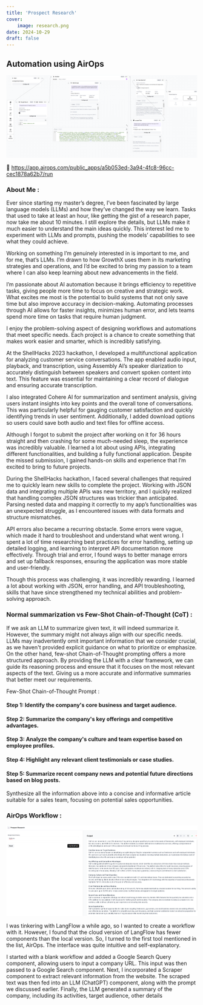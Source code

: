 ```yaml
---
title: 'Prospect Research'
cover:
    image: research.png
date: 2024-10-29
draft: false
---
```


## Automation using AirOps

![alt text](workflow.png)

🔗 https://app.airops.com/public_apps/a5b053ed-3a94-4fc8-96cc-cec1878a62b7/run


### About Me : 

Ever since starting my master’s degree, I’ve been fascinated by large language models (LLMs) and how they’ve changed the way we learn. Tasks that used to take at least an hour, like getting the gist of a research paper, now take me about 10 minutes. I still explore the details, but LLMs make it much easier to understand the main ideas quickly. This interest led me to experiment with LLMs and prompts, pushing the models’ capabilities to see what they could achieve.

Working on something I’m genuinely interested in is important to me, and for me, that’s LLMs. I’m drawn to how GrowthX uses them in its marketing strategies and operations, and I’d be excited to bring my passion to a team where I can also keep learning about new advancements in the field.

I’m passionate about AI automation because it brings efficiency to repetitive tasks, giving people more time to focus on creative and strategic work. What excites me most is the potential to build systems that not only save time but also improve accuracy in decision-making. Automating processes through AI allows for faster insights, minimizes human error, and lets teams spend more time on tasks that require human judgment.

I enjoy the problem-solving aspect of designing workflows and automations that meet specific needs. Each project is a chance to create something that makes work easier and smarter, which is incredibly satisfying.

At the ShellHacks 2023 hackathon, I developed a multifunctional application for analyzing customer service conversations. The app enabled audio input, playback, and transcription, using Assembly AI’s speaker diarization to accurately distinguish between speakers and convert spoken content into text. This feature was essential for maintaining a clear record of dialogue and ensuring accurate transcription.

I also integrated Cohere AI for summarization and sentiment analysis, giving users instant insights into key points and the overall tone of conversations. This was particularly helpful for gauging customer satisfaction and quickly identifying trends in user sentiment. Additionally, I added download options so users could save both audio and text files for offline access.

Although I forgot to submit the project after working on it for 36 hours straight and then crashing for some much-needed sleep, the experience was incredibly valuable. I learned a lot about using APIs, integrating different functionalities, and building a fully functional application. Despite the missed submission, I gained hands-on skills and experience that I’m excited to bring to future projects.

During the ShellHacks hackathon, I faced several challenges that required me to quickly learn new skills to complete the project. Working with JSON data and integrating multiple APIs was new territory, and I quickly realized that handling complex JSON structures was trickier than anticipated. Parsing nested data and mapping it correctly to my app’s functionalities was an unexpected struggle, as I encountered issues with data formats and structure mismatches.

API errors also became a recurring obstacle. Some errors were vague, which made it hard to troubleshoot and understand what went wrong. I spent a lot of time researching best practices for error handling, setting up detailed logging, and learning to interpret API documentation more effectively. Through trial and error, I found ways to better manage errors and set up fallback responses, ensuring the application was more stable and user-friendly.

Though this process was challenging, it was incredibly rewarding. I learned a lot about working with JSON, error handling, and API troubleshooting, skills that have since strengthened my technical abilities and problem-solving approach.


### Normal summarization vs Few-Shot Chain-of-Thought (CoT) :

If we ask an LLM to summarize given text, it will indeed summarize it. However, the summary might not always align with our specific needs. LLMs may inadvertently omit important information that we consider crucial, as we haven't provided explicit guidance on what to prioritize or emphasize.
On the other hand, few-shot Chain-of-Thought  prompting offers a more structured approach. By providing the LLM with a clear framework, we can guide its reasoning process and ensure that it focuses on the most relevant aspects of the text. Giving us a more accurate and informative summaries that better meet our requirements.

Few-Shot Chain-of-Thought Prompt : 

#### Step 1: Identify the company's core business and target audience.
#### Step 2: Summarize the company's key offerings and competitive advantages.
#### Step 3: Analyze the company's culture and team expertise based on employee profiles.
#### Step 4: Highlight any relevant client testimonials or case studies.
#### Step 5: Summarize recent company news and potential future directions based on blog posts.
Synthesize all the information above into a concise and informative article suitable for a sales team, focusing on potential sales opportunities.

### AirOps Workflow :

![sample](sample.png)

I was tinkering with LangFlow a while ago, so I wanted to create a workflow with it. However, I found that the cloud version of LangFlow has fewer components than the local version. So, I turned to the first tool mentioned in the list, AirOps. The interface was quite intuitive and self-explanatory.

I started with a blank workflow and added a Google Search Query component, allowing users to input a company URL. This input was then passed to a Google Search component. Next, I incorporated a Scraper component to extract relevant information from the website. The scraped text was then fed into an LLM (ChatGPT) component, along with the prompt we discussed earlier. Finally, the LLM generated a summary of the company, including its activities, target audience, other details